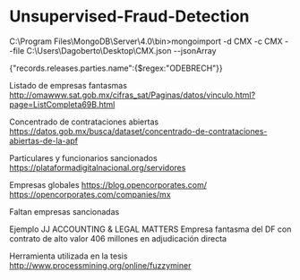 # Unsupervised-Fraud-Detection

C:\Program Files\MongoDB\Server\4.0\bin>mongoimport -d CMX -c CMX --file C:\Users\Dagoberto\Desktop\CMX.json --jsonArray

{"records.releases.parties.name":{$regex:"ODEBRECH"}}

Listado de empresas fantasmas
http://omawww.sat.gob.mx/cifras_sat/Paginas/datos/vinculo.html?page=ListCompleta69B.html

Concentrado de contrataciones abiertas
https://datos.gob.mx/busca/dataset/concentrado-de-contrataciones-abiertas-de-la-apf

Particulares y funcionarios sancionados
https://plataformadigitalnacional.org/servidores

Empresas globales
https://blog.opencorporates.com/
https://opencorporates.com/companies/mx


Faltan empresas sancionadas


Ejemplo
JJ ACCOUNTING & LEGAL MATTERS
Empresa fantasma del DF con contrato de alto valor 406 millones en adjudicación directa


Herramienta utilizada en la tesis
http://www.processmining.org/online/fuzzyminer


